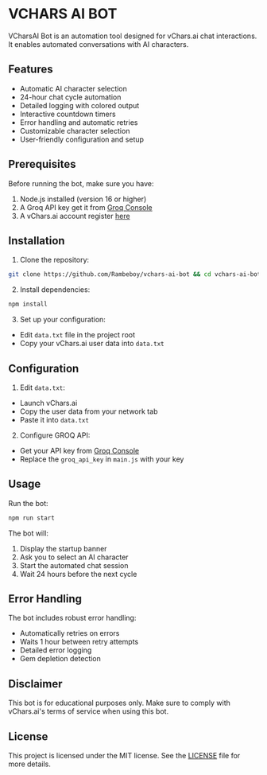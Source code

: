 # VCHARS AI BOT

VCharsAI Bot is an automation tool designed for vChars.ai chat interactions. It enables automated conversations with AI characters.

## Features

- Automatic AI character selection
- 24-hour chat cycle automation
- Detailed logging with colored output
- Interactive countdown timers
- Error handling and automatic retries
- Customizable character selection
- User-friendly configuration and setup

## Prerequisites

Before running the bot, make sure you have:

1. Node.js installed (version 16 or higher)
2. A Groq API key get it from [Groq Console](https://console.groq.com/keys)
3. A vChars.ai account register [here](https://t.me/vchars_bot/)

## Installation

1. Clone the repository:

```bash
git clone https://github.com/Rambeboy/vchars-ai-bot && cd vchars-ai-bot
```

2. Install dependencies:

```bash
npm install
```

3. Set up your configuration:
- Edit `data.txt` file in the project root
- Copy your vChars.ai user data into `data.txt`

## Configuration

1. Edit `data.txt`:

- Launch vChars.ai
- Copy the user data from your network tab
- Paste it into `data.txt`

2. Configure GROQ API:
- Get your API key from [Groq Console](https://console.groq.com/keys)
- Replace the `groq_api_key` in `main.js` with your key

## Usage

Run the bot:

```bash
npm run start
```

The bot will:

1. Display the startup banner
2. Ask you to select an AI character
3. Start the automated chat session
4. Wait 24 hours before the next cycle

## Error Handling

The bot includes robust error handling:

- Automatically retries on errors
- Waits 1 hour between retry attempts
- Detailed error logging
- Gem depletion detection

## Disclaimer

This bot is for educational purposes only. Make sure to comply with vChars.ai's terms of service when using this bot.

## License

This project is licensed under the MIT license. See the [LICENSE](LICENSE) file for more details.
